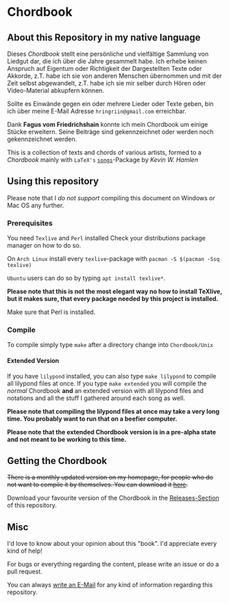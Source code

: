 # Chordbook

## About this Repository in my native language

Dieses *Chordbook* stellt eine persönliche und vielfältige Sammlung von Liedgut
dar, die ich über die Jahre gesammelt habe.  Ich erhebe keinen Anspruch auf
Eigentum oder Richtigkeit der Dargestellten Texte oder Akkorde, z.T. habe ich
sie von anderen Menschen übernommen und mit der Zeit selbst abgewandelt, z.T.
habe ich sie mir selber durch Hören oder Video-Material abkupfern können.

Sollte es Einwände gegen ein oder mehrere Lieder oder Texte geben, bin ich über
meine E-Mail Adresse `hringriin@gmail.com` erreichbar.

Dank **Fagus vom Friedrichshain** konnte ich mein Chordbook um einige Stücke
erweitern.  Seine Beiträge sind gekennzeichnet oder werden noch gekennzeichnet
werden.

This is a collection of texts and chords of various artists, formed to a
*Chordbook* mainly with `LaTeX's` [`songs`][songspkg]-Package by *Kevin W.
Hamlen*


## Using this repository

Please note that I *do not support* compiling this document on Windows or Mac
OS any further.


### Prerequisites

You need `Texlive` and `Perl` installed Check your distributions package
manager on how to do so.

On `Arch Linux` install every `texlive`-package with `pacman -S $(pacman -Ssq
texlive)`

`Ubuntu` users can do so by typing `apt install texlive*`.

**Please note that this is not the most elegant way no how to install TeXlive,
but it makes sure, that every package needed by this project is installed.**

Make sure that Perl is installed.


### Compile

To compile simply type `make` after a directory change into `Chordbook/Unix`


#### Extended Version

If you have `lilypond` installed, you can also type `make lilypond` to compile
all lilypond files at once. If you type `make extended` you will compile the
*normal* Chordbook **and** an extended version with all lilypond files and
notations and all the stuff I gathered around each song as well.

**Please note that compiling the lilypond files at once may take a very long
time. You probably want to run that on a beefier computer.**

**Please note that the extended Chordbook version is in a pre-alpha state and
not meant to be working to this time.**


## Getting the Chordbook

~~There is a monthly updated version on my homepage, for people who do not want
to compile it by themselves.  You can download it [here][cbdlpage].~~

Download your favourite version of the Chordbook in the
[Releases-Section][releases] of this repository.


## Misc

I'd love to know about your opinion about this "book".
I'd appreciate every kind of help!

For bugs or everything regarding the content, please write an issue or do a
pull request.

You can always [write an E-Mail][mailme] for any kind of information regarding
this repository.



[songspkg]: http://songs.sourceforge.net/index.html "Songs Package"
[mailme]: mailto:hringriin@gmail.com "Mail Me"
[mactex]: https://tug.org/mactex/ "MacTex-2015"
[miktexdlpage]: https://miktex.org/download "MikTex Download"
[perldllink]: https://storage.googleapis.com/google-code-archive-downloads/v2/code.google.com/dwimperl/dwimperl-5.14.2.1-v7-32bit.exe "Perl for Windows"
[cbdlpage]: https://chordbook.barzh.eu "Downloadpage Chordbook"
[releases]: https://github.com/hringriin/chordbook/releases "Chordbook Releases"
